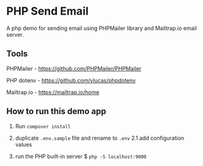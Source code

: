 # PHP Send Email

A php demo for sending email using PHPMailer library and Mailtrap.io email server.

## Tools

PHPMailer - https://github.com/PHPMailer/PHPMailer

PHP dotenv - https://github.com/vlucas/phpdotenv

Mailtrap.io - https://mailtrap.io/home

## How to run this demo app

1. Run `composer install`

2. duplicate `.env.sample` file and rename to `.env`
    2.1 add configuration values

3. run the PHP built-in server
   $ `php -S localhost:9000`

